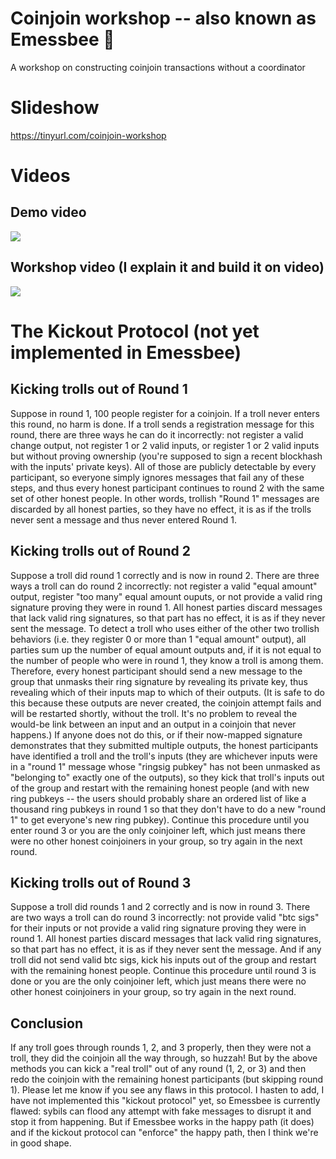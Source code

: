 # Coinjoin workshop -- also known as Emessbee 🐝
A workshop on constructing coinjoin transactions without a coordinator

# Slideshow
https://tinyurl.com/coinjoin-workshop

# Videos

## Demo video

[![](https://supertestnet.github.io/coinjoin-workshop/emessbee-demo-with-yt-logo.jpg)](https://www.youtube.com/watch?v=Fhp5GUyf0Ek)

## Workshop video (I explain it and build it on video)
[![](https://supertestnet.github.io/coinjoin-workshop/emessbee-explainer-with-yt-logo.jpg)](https://www.youtube.com/watch?v=MT0CfuH7upE)

# The Kickout Protocol (not yet implemented in Emessbee)

## Kicking trolls out of Round 1

Suppose in round 1, 100 people register for a coinjoin. If a troll never enters this round, no harm is done. If a troll sends a registration message for this round, there are three ways he can do it incorrectly: not register a valid change output, not register 1 or 2 valid inputs, or register 1 or 2 valid inputs but without proving ownership (you're supposed to sign a recent blockhash with the inputs' private keys). All of those are publicly detectable by every participant, so everyone simply ignores messages that fail any of these steps, and thus every honest participant continues to round 2 with the same set of other honest people. In other words, trollish "Round 1" messages are discarded by all honest parties, so they have no effect, it is as if the trolls never sent a message and thus never entered Round 1.

## Kicking trolls out of Round 2

Suppose a troll did round 1 correctly and is now in round 2. There are three ways a troll can do round 2 incorrectly: not register a valid "equal amount" output, register "too many" equal amount ouputs, or not provide a valid ring signature proving they were in round 1. All honest parties discard messages that lack valid ring signatures, so that part has no effect, it is as if they never sent the message. To detect a troll who uses either of the other two trollish behaviors (i.e. they register 0 or more than 1 "equal amount" output), all parties sum up the number of equal amount outputs and, if it is not equal to the number of people who were in round 1, they know a troll is among them. Therefore, every honest participant should send a new message to the group that unmasks their ring signature by revealing its private key, thus revealing which of their inputs map to which of their outputs. (It is safe to do this because these outputs are never created, the coinjoin attempt fails and will be restarted shortly, without the troll. It's no problem to reveal the would-be link between an input and an output in a coinjoin that never happens.) If anyone does not do this, or if their now-mapped signature demonstrates that they submitted multiple outputs, the honest participants have identified a troll and the troll's inputs (they are whichever inputs were in a "round 1" message whose "ringsig pubkey" has not been unmasked as "belonging to" exactly one of the outputs), so they kick that troll's inputs out of the group and restart with the remaining honest people (and with new ring pubkeys -- the users should probably share an ordered list of like a thousand ring pubkeys in round 1 so that they don't have to do a new "round 1" to get everyone's new ring pubkey). Continue this procedure until you enter round 3 or you are the only coinjoiner left, which just means there were no other honest coinjoiners in your group, so try again in the next round.

## Kicking trolls out of Round 3

Suppose a troll did rounds 1 and 2 correctly and is now in round 3. There are two ways a troll can do round 3 incorrectly: not provide valid "btc sigs" for their inputs or not provide a valid ring signature proving they were in round 1. All honest parties discard messages that lack valid ring signatures, so that part has no effect, it is as if they never sent the message. And if any troll did not send valid btc sigs, kick his inputs out of the group and restart with the remaining honest people. Continue this procedure until round 3 is done or you are the only coinjoiner left, which just means there were no other honest coinjoiners in your group, so try again in the next round.

## Conclusion

If any troll goes through rounds 1, 2, and 3 properly, then they were not a troll, they did the coinjoin all the way through, so huzzah! But by the above methods you can kick a "real troll" out of any round (1, 2, or 3) and then redo the coinjoin with the remaining honest participants (but skipping round 1). Please let me know if you see any flaws in this protocol. I hasten to add, I have not implemented this "kickout protocol" yet, so Emessbee is currently flawed: sybils can flood any attempt with fake messages to disrupt it and stop it from happening. But if Emessbee works in the happy path (it does) and if the kickout protocol can "enforce" the happy path, then I think we're in good shape.

